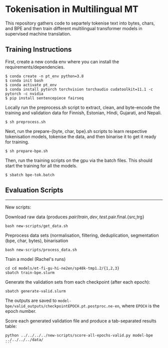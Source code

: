 # Tokenisation in Multilingual MT

This repository gathers code to separtely tokenise text into bytes, chars, and BPE and then train different multilingual transformer models in supervised machine translation. 

## Training Instructions 

First, create a new conda env where you can install the requirements/dependencies. 

```
$ conda create -n pt_env python=3.8
$ conda init bash
$ conda activate pt_env
$ conda install pytorch torchvision torchaudio cudatoolkit=11.1 -c pytorch -c nvidia
$ pip install sentencepiece fairseq
```

Locally run the preprocess.sh script to extract, clean, and byte-encode the training and validation data for Finnish, Estonian, Hindi, Gujarati, and Nepali.

```
$ sh preprocess.sh
```

Next, run the prepare-{byte, char, bpe}.sh scripts to learn respective tokenisation models, tokenise the data, and then binarise it to get it ready for training. 

```
$ sh prepare-bpe.sh
```

Then, run the training scripts on the gpu via the batch files. This should start the training for all the models. 

```
$ sbatch bpe-tok.batch
```

## Evaluation Scripts



----

New scripts:

Download raw data (produces $pair/{train,dev,test}.$pair.final.{src,trg}
```
bash new-scripts/get_data.sh
```

Preprocess data sets (normalisation, filtering, deduplication, segmentation (bpe, char, bytes), binarisation
```
bash new-scripts/process_data.sh
```

Train a model (Rachel's runs)
```
cd cd models/et-fi-gu-hi-ne2en/sp48k-tmp1.2/{1,2,3}
sbatch train-bpe.slurm
```

Generate the validation sets from each checkpoint (after each epoch):
```
sbatch generate-valid.slurm
```
The outputs are saved to `model-bpe/valid_outputs/checkpointEPOCH.pt.postproc.ne-en`, where `EPOCH` is the epoch number.

Score each generated validation file and produce a tab-separated results table:
````
python ../../../../new-scripts/score-all-epochs-valid.py model-bpe ../../../../data/
```
